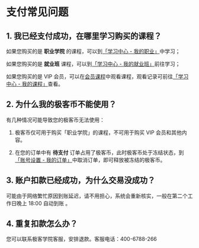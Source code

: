# 支付常见问题

## 1. 我已经支付成功，在哪里学习购买的课程？

如果您购买的是 **职业学院** 的课程，可以到[「学习中心 - 我的职业」](http://xue.jikexueyuan.com/zhiye)中学习；

如果您购买的是 **就业班** 课程，可以到[「学习中心 - 我的就业班」](http://xue.jikexueyuan.com/jiuye)前往学习；

如果您购买的是 VIP 会员，可以在[会员课程](http://www.jikexueyuan.com/course/)中观看课程，观看记录可前往[「学习中心 - 我的课程」](http://xue.jikexueyuan.com/ke/doing)查看。

## 2. 为什么我的极客币不能使用？

有几种情况可能导致您的极客币无法使用：

1. 极客币仅可用于购买「职业学院」的课程，不可用于购买 VIP 会员和其他内容。


2. 在您的订单中有 **待支付** 订单占用了极客币，此时极客币处于冻结状态，到[「账号设置 - 我的订单」](http://my.jikexueyuan.com/setting/order/)中取消订单，即可释放被冻结的极客币。


## 3. 账户扣款已经成功，为什么交易没成功？

可能由于网络繁忙原因到账延迟，请不用担心，系统会重新核实，一般在第二个工作日晚上 18:00 自动到账 。 

## 4. 重复扣款怎么办？

您可以联系极客学院客服，安排退款。客服电话：400-6788-266